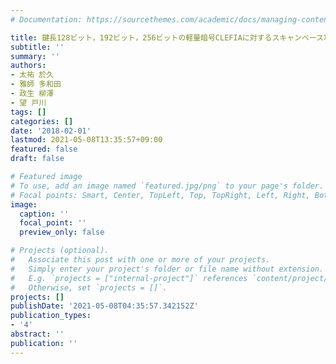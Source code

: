 ```yaml
---
# Documentation: https://sourcethemes.com/academic/docs/managing-content/

title: 鍵長128ビット，192ビット，256ビットの軽量暗号CLEFIAに対するスキャンベース攻撃手法
subtitle: ''
summary: ''
authors:
- 太祐 於久
- 雅師 多和田
- 政生 柳澤
- 望 戸川
tags: []
categories: []
date: '2018-02-01'
lastmod: 2021-05-08T13:35:57+09:00
featured: false
draft: false

# Featured image
# To use, add an image named `featured.jpg/png` to your page's folder.
# Focal points: Smart, Center, TopLeft, Top, TopRight, Left, Right, BottomLeft, Bottom, BottomRight.
image:
  caption: ''
  focal_point: ''
  preview_only: false

# Projects (optional).
#   Associate this post with one or more of your projects.
#   Simply enter your project's folder or file name without extension.
#   E.g. `projects = ["internal-project"]` references `content/project/deep-learning/index.md`.
#   Otherwise, set `projects = []`.
projects: []
publishDate: '2021-05-08T04:35:57.342152Z'
publication_types:
- '4'
abstract: ''
publication: ''
---
```

